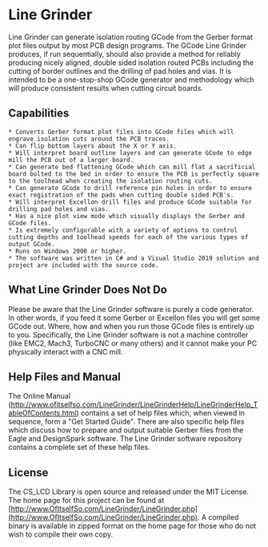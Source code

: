# Line Grinder
Line Grinder can generate isolation routing GCode from the Gerber format plot files output by most PCB design programs. The GCode Line Grinder produces, if run sequentially, should also provide a method for reliably producing nicely aligned, double sided isolation routed PCBs including the cutting of border outlines and the drilling of pad holes and vias. It is intended to be a one-stop-shop GCode generator and methodology which will produce consistent results when cutting circuit boards. 

## Capabilities

    * Converts Gerber format plot files into GCode files which will engrave isolation cuts around the PCB traces.
    * Can flip bottom layers about the X or Y axis.
    * Will interpret board outline layers and can generate GCode to edge mill the PCB out of a larger board.
    * Can generate bed flattening GCode which can mill flat a sacrificial board bolted to the bed in order to ensure the PCB is perfectly square to the toolhead when creating the isolation routing cuts.
    * Can generate GCode to drill reference pin holes in order to ensure exact registration of the pads when cutting double sided PCB's.
    * Will interpret Excellon drill files and produce GCode suitable for drilling pad holes and vias.
    * Has a nice plot view mode which visually displays the Gerber and GCode files.
    * Is extremely configurable with a variety of options to control cutting depths and toolhead speeds for each of the various types of output GCode.
    * Runs on Windows 2000 or higher.
    * The software was written in C# and a Visual Studio 2019 solution and project are included with the source code. 

## What Line Grinder Does Not Do

Please be aware that the Line Grinder software is purely a code generator. In other words, if you feed it some Gerber or Excellon files you will get some GCode out. Where, how and when you run those GCode files is entirely up to you. Specifically, the Line Grinder software is not a machine controller (like EMC2, Mach3, TurboCNC or many others) and it cannot make your PC physically interact with a CNC mill.

## Help Files and Manual

The Online Manual (http://www.ofitselfso.com/LineGrinder/LineGrinderHelp/LineGrinderHelp_TableOfContents.html)  contains a set of help files which, when viewed in sequence, form a "Get Started Guide". There are also specific help files which discuss how to prepare and output suitable Gerber files from the Eagle and DesignSpark software. The Line Grinder software repository contains a complete set of these help files.

## License

The CS_LCD Library is open source and released under the MIT License. The home page for this project can be found at [http://www.OfItselfSo.com/LineGrinder/LineGrinder.php](http://www.OfItselfSo.com/LineGrinder/LineGrinder.php). A compiled binary is available in zipped format on the home page for those who do not wish to compile their own copy.

